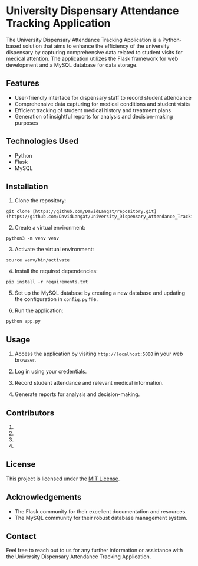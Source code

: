 # University Dispensary Attendance Tracking Application

The University Dispensary Attendance Tracking Application is a Python-based solution that aims to enhance the efficiency of the university dispensary by capturing comprehensive data related to student visits for medical attention. The application utilizes the Flask framework for web development and a MySQL database for data storage.

## Features

- User-friendly interface for dispensary staff to record student attendance
- Comprehensive data capturing for medical conditions and student visits
- Efficient tracking of student medical history and treatment plans
- Generation of insightful reports for analysis and decision-making purposes

## Technologies Used

- Python
- Flask
- MySQL

## Installation

1. Clone the repository:

```
git clone [https://github.com/DavidLangat/repository.git](https://github.com/DavidLangat/University_Dispensary_Attendance_Tracking.git)
```

2. Create a virtual environment:

```
python3 -m venv venv
```

3. Activate the virtual environment:

```
source venv/bin/activate
```

4. Install the required dependencies:

```
pip install -r requirements.txt
```

5. Set up the MySQL database by creating a new database and updating the configuration in `config.py` file.

6. Run the application:

```
python app.py
```

## Usage

1. Access the application by visiting `http://localhost:5000` in your web browser.

2. Log in using your credentials.

3. Record student attendance and relevant medical information.

4. Generate reports for analysis and decision-making.

## Contributors
1.
2.
3.
4.


## License

This project is licensed under the [MIT License](LICENSE).

## Acknowledgements

- The Flask community for their excellent documentation and resources.
- The MySQL community for their robust database management system.

## Contact


Feel free to reach out to us for any further information or assistance with the University Dispensary Attendance Tracking Application.
